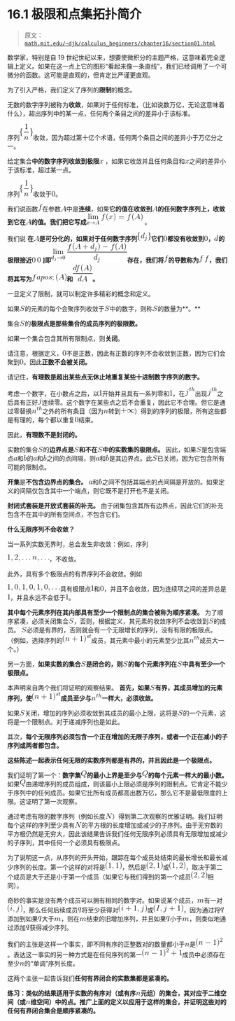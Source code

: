 # 16.1 极限和点集拓扑简介

> 原文： [`math.mit.edu/~djk/calculus_beginners/chapter16/section01.html`](http://math.mit.edu/~djk/calculus_beginners/chapter16/section01.html)

数学家，特别是自 19 世纪世纪以来，想要使微积分的主题严格，这意味着完全逻辑上定义。如果在这一点上它的图形“看起来像一条直线”，我们已经调用了一个可微分的函数。这可能是直观的，但肯定比严谨更直观。

为了引入严格，我们定义了序列的**限制**的概念。

无数的数字序列被称为**收敛**，如果对于任何标准，（比如说数万亿，无论这意味着什么），超出序列中的某一点，任何两个条目之间的差异小于该标准。

序列![](img/tex-ff8ba3a12fb7cabc170b22e00b65a78f.gif)收敛，因为超过第十亿个术语，任何两个条目之间的差异小于万亿分之一。

给定集合**中的数字序列收敛到极限![](img/tex-9dd4e461268c8034f5c8564e155c67a6.gif)** ，如果它收敛并且任何条目和![](img/tex-9dd4e461268c8034f5c8564e155c67a6.gif)之间的差异小于该标准，超过某一点。

序列![](img/tex-ff8ba3a12fb7cabc170b22e00b65a78f.gif)收敛于![](img/tex-cfcd208495d565ef66e7dff9f98764da.gif)。

我们说函数![](img/tex-8fa14cdd754f91cc6554c9e71929cce7.gif)在参数![](img/tex-7fc56270e7a70fa81a5935b72eacbe29.gif)中是**连续**，如果**它的值在收敛到![](img/tex-7fc56270e7a70fa81a5935b72eacbe29.gif)的任何数字序列上，收敛到它在![](img/tex-7fc56270e7a70fa81a5935b72eacbe29.gif)的值。我们把它写成![](img/tex-db7c7513ae39d34d28fa451d4ef86693.gif)** 。

我们说 ****在![](img/tex-7fc56270e7a70fa81a5935b72eacbe29.gif)是可分化的，如果对于任何数字序列![](img/tex-744999349916b46541652d4c1489b93d.gif)它们![](img/tex-cfcd208495d565ef66e7dff9f98764da.gif)都没有收敛到![](img/tex-cfcd208495d565ef66e7dff9f98764da.gif)，![](img/tex-8277e0910d750195b448797616e091ad.gif)的极限接近![](img/tex-cfcd208495d565ef66e7dff9f98764da.gif) ![](img/tex-cfcd208495d565ef66e7dff9f98764da.gif) ]即![](img/tex-eb71b5ca5649ef976ef2944800554dfd.gif)存在，我们将![](img/tex-8fa14cdd754f91cc6554c9e71929cce7.gif)的导数称为![](img/tex-8fa14cdd754f91cc6554c9e71929cce7.gif) ![](img/tex-8fa14cdd754f91cc6554c9e71929cce7.gif)，我们将其写为![](img/tex-fb53fd59a0289534864226effa029e39.gif)和![](img/tex-4b161e67afe142e8b951e94a7d0be2dd.gif)。****

一旦定义了限制，就可以制定许多精彩的概念和定义。

如果![](img/tex-5dbc98dcc983a70728bd082d1a47546e.gif)的元素的每个会聚序列收敛于![](img/tex-5dbc98dcc983a70728bd082d1a47546e.gif)中的数字，则称![](img/tex-5dbc98dcc983a70728bd082d1a47546e.gif)的数量为**。**

集合![](img/tex-5dbc98dcc983a70728bd082d1a47546e.gif)的**极限点是那些集合的成员序列的极限数。**

如果一个集合包含其所有限制点，则**关闭**。

请注意，根据定义，![](img/tex-cfcd208495d565ef66e7dff9f98764da.gif)不是正数，因此有正数的序列不会收敛到正数，因为它们会聚到![](img/tex-cfcd208495d565ef66e7dff9f98764da.gif)。因此**正数不会被关闭。**

请记住，**有理数是超出某些点无休止地重复某些十进制数字序列的数字。**

考虑一个数字，在小数点之后，以![](img/tex-c4ca4238a0b923820dcc509a6f75849b.gif)开始并且具有一系列零和![](img/tex-c4ca4238a0b923820dcc509a6f75849b.gif)，在![](img/tex-d6c87401ed2f8589600d6db807438139.gif)出现![](img/tex-d6c87401ed2f8589600d6db807438139.gif)之后具有正好![](img/tex-363b122c528f54df4a0446b6bab05515.gif)连续零。这个数字在某些点之后不会重复，因此它不合理。但它是通过零替换![](img/tex-dee7141541b0575f29b52d84bb7580f6.gif)之外的所有条目（因为![](img/tex-7b8b965ad4bca0e41ab51de7b31363a1.gif)转到![](img/tex-9ab0347369b93587a1fc8dbd6c6a8862.gif)）得到的序列的极限，所有这些都是有理的，每个都以重复![](img/tex-cfcd208495d565ef66e7dff9f98764da.gif)结束。

因此，**有理数不是封闭的。**

实数的集合![](img/tex-5dbc98dcc983a70728bd082d1a47546e.gif)的**边界点是![](img/tex-5dbc98dcc983a70728bd082d1a47546e.gif)和不在![](img/tex-5dbc98dcc983a70728bd082d1a47546e.gif)中的实数集的极限点。** 因此，如果![](img/tex-5dbc98dcc983a70728bd082d1a47546e.gif)是包含端点![](img/tex-0cc175b9c0f1b6a831c399e269772661.gif)和![](img/tex-92eb5ffee6ae2fec3ad71c777531578f.gif)的![](img/tex-0cc175b9c0f1b6a831c399e269772661.gif)和![](img/tex-92eb5ffee6ae2fec3ad71c777531578f.gif)之间的点间隔，则![](img/tex-0cc175b9c0f1b6a831c399e269772661.gif)和![](img/tex-92eb5ffee6ae2fec3ad71c777531578f.gif)是其边界点。此![](img/tex-5dbc98dcc983a70728bd082d1a47546e.gif)已关闭，因为它包含所有可能的限制点。

**开集**是**不包含边界点的集合。** ![](img/tex-0cc175b9c0f1b6a831c399e269772661.gif)和![](img/tex-92eb5ffee6ae2fec3ad71c777531578f.gif)之间不包括其端点的点间隔是开放的。如果定义的间隔仅包含其中一个端点，则它既不是打开也不是关闭。

**封闭式套装是开放式套装的补充。** 由于闭集包含其所有边界点，因此它们的补充包含不在其中的所有空间点，不包含它们。

**什么无限序列不会收敛？**

当一系列实数无界时，总会发生非收敛：例如，序列

![](img/tex-3150325d364b9823a479e3641ec8f947.gif)，不收敛。

此外，具有多个极限点的有界序列不会收敛。例如

![](img/tex-9163b98c381864fab75e52d75ef30c36.gif)具有极限点![](img/tex-c4ca4238a0b923820dcc509a6f75849b.gif)和![](img/tex-cfcd208495d565ef66e7dff9f98764da.gif)，并且不会收敛，因为连续项之间的差异总是![](img/tex-c4ca4238a0b923820dcc509a6f75849b.gif)，并且永远不会低于![](img/tex-c4ca4238a0b923820dcc509a6f75849b.gif)。

**其中每个元素序列在其内部具有至少一个限制点的集合被称为顺序紧凑。** 为了顺序紧凑，必须关闭集合![](img/tex-5dbc98dcc983a70728bd082d1a47546e.gif)，否则，根据定义，其元素的收敛序列不会收敛到![](img/tex-5dbc98dcc983a70728bd082d1a47546e.gif)的成员。 ![](img/tex-5dbc98dcc983a70728bd082d1a47546e.gif)必须是有界的，否则就会有一个无限增长的序列，没有有限的极限点。 （例如，选择序列的![](img/tex-d51f7c4ff64af84661852aa1927aa021.gif)成员，其元素中最小的元素至少比其![](img/tex-dee7141541b0575f29b52d84bb7580f6.gif)成员大一个。）

另一方面，**如果实数的集合![](img/tex-5dbc98dcc983a70728bd082d1a47546e.gif)是闭合的，则![](img/tex-5dbc98dcc983a70728bd082d1a47546e.gif)的每个元素序列在![](img/tex-5dbc98dcc983a70728bd082d1a47546e.gif)中具有至少一个极限点。**

本声明来自两个我们将证明的观察结果。 **首先，如果![](img/tex-5dbc98dcc983a70728bd082d1a47546e.gif)有界，其成员增加的元素序列，使![](img/tex-d51f7c4ff64af84661852aa1927aa021.gif)成员至少与![](img/tex-dee7141541b0575f29b52d84bb7580f6.gif)一样大，必须收敛。**

如果![](img/tex-5dbc98dcc983a70728bd082d1a47546e.gif)关闭，增加的序列必须收敛到其成员的最小上限，这将是![](img/tex-5dbc98dcc983a70728bd082d1a47546e.gif)的一个元素，这将是一个限制点。对于递减序列也是如此。

其次，**每个无限序列必须包含一个正在增加的无限子序列，或者一个正在减小的子序列或两者都包含。**

**这些陈述一起表示任何无限的实数序列都是有界的，并且因此是一个极限点。**

我们证明了第一个：**数字集![](img/tex-f09564c9ca56850d4cd6b3319e541aee.gif)的最小上界是至少与![](img/tex-f09564c9ca56850d4cd6b3319e541aee.gif)的每个元素一样大的最小数。** 如果![](img/tex-f09564c9ca56850d4cd6b3319e541aee.gif)由递增序列的成员组成，则该最小上限必须是序列的限制点。它肯定不能少于序列中的任何成员。如果它比所有成员都高出数万亿，那么它不是最低限度的上限。这证明了第一次观察。

通过考虑有限的数字序列（例如长度![](img/tex-8d9c307cb7f3c4a32822a51922d1ceaa.gif)）得到第二次观察的优雅证明。我们证明每个这样的序列至少具有![](img/tex-8d9c307cb7f3c4a32822a51922d1ceaa.gif)的平方根的长度增加或减少的子序列。由于无穷数的平方根仍然是无穷大，因此该结果告诉我们任何无限序列必须具有无限增加或减少的子序列，其中任何一个必须具有极限点。

为了说明这一点，从序列的开头开始，跟踪在每个成员处结束的最长增长和最长减少序列的长度。第一个这样的对将是![](img/tex-fb0ce7c2864d45cd277575f863f6af1c.gif)，然后是![](img/tex-5aec75c7b1220ea1a1429e257bf0ebb6.gif)或![](img/tex-369a154d5347e70114104fec91cf72fe.gif)，取决于第二个成员是大于还是小于第一个成员（如果它与我们得到的第一个成员![](img/tex-39c6a79fe45ebffea0c1a626d317ece5.gif)相同）。

奇妙的事实是没有两个成员可以拥有相同的数字对。如果说某个成员，![](img/tex-6f8f57715090da2632453988d9a1501b.gif)有一对![](img/tex-5270ae675fac24f97e172dcd9b18fa92.gif)，那么任何后续成员![](img/tex-7694f4a66316e53c8cdd9d9954bd611d.gif)将至少获得对![](img/tex-ff7c32a426747503e1a442870136cbba.gif)或![](img/tex-2a86e3fab54338d9c4688acae3c0d174.gif)，因为通过将![](img/tex-7694f4a66316e53c8cdd9d9954bd611d.gif)添加到如果![](img/tex-7694f4a66316e53c8cdd9d9954bd611d.gif)大于![](img/tex-6f8f57715090da2632453988d9a1501b.gif)，则在![](img/tex-6f8f57715090da2632453988d9a1501b.gif)结束的旧增加序列，并且如果![](img/tex-7694f4a66316e53c8cdd9d9954bd611d.gif)小于![](img/tex-6f8f57715090da2632453988d9a1501b.gif)，则类似地通过添加![](img/tex-7694f4a66316e53c8cdd9d9954bd611d.gif)获得减少序列。

我们的主张是这样一个事实，即不同有序的正整数对的数量都小于![](img/tex-7b8b965ad4bca0e41ab51de7b31363a1.gif)是![](img/tex-03e1d82e99b158334f241aacf764b61c.gif)。表达这一事实的另一种方式是在任何序列的第一![](img/tex-0f243e42ad90308e75812c53114c65cf.gif)成员中必须存在至少![](img/tex-7b8b965ad4bca0e41ab51de7b31363a1.gif)的“单调”序列长度。

这两个主张一起告诉我们**任何有界闭合的实数集都是紧凑的。**

**练习：类似​​的结果适用于实数的有序对（或有序![](img/tex-7b8b965ad4bca0e41ab51de7b31363a1.gif)元组）的集合，其对应于二维空间（或![](img/tex-7b8b965ad4bca0e41ab51de7b31363a1.gif)维空间）中的点。推广上面的定义以应用于这样的集合，并证明这些对的任何有界闭合集合是顺序紧凑的。**